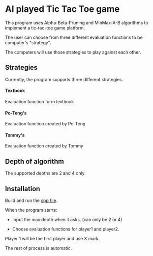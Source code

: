 # AI played Tic Tac Toe game
This program uses Alpha-Beta-Pruning and MinMax-A-B algorithms to implement a tic-tac-toe game platform.

The user can choose from three different evaluation functions to be computer's "strategy". 

The computers will use those strategies to play against each other.


## Strategies
Currently, the program supports three different strategies.

#### Textbook
Evaluation function form textbook

#### Po-Teng's
Evaluation function created by Po-Teng

#### Tommy's
Evaluation function created by Tommy

## Depth of algorithm
The supported depths are 2 and 4 only.


## Installation

Build and run the [cpp file](main.cpp).

When the program starts:

- Input the max depth when it asks. (can only be 2 or 4)

- Choose evaluation functions for player1 and player2.

Player 1 will be the first player and use X mark.

The rest of process is automatic. 

